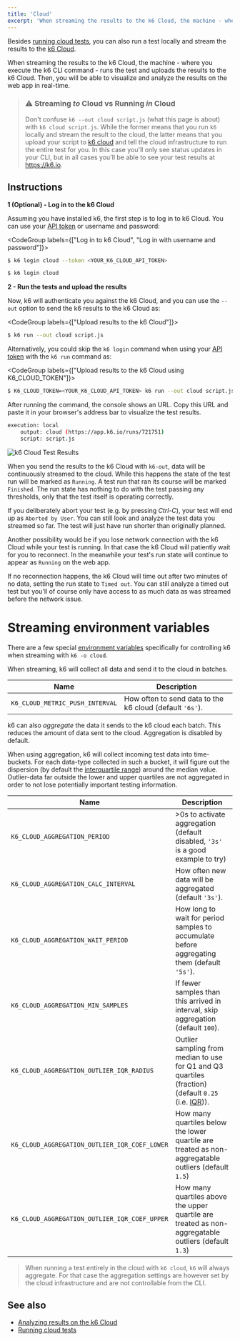 ```yaml
---
title: 'Cloud'
excerpt: 'When streaming the results to the k6 Cloud, the machine - where you execute the k6 CLI command - runs the test and uploads the results to the k6 Cloud. Then, you will be able to visualize and analyze the results on the web app in real-time.'
---
```


Besides [running cloud tests](/cloud/creating-and-running-a-test/cloud-tests-from-the-cli), you can also run a test locally and stream the results to the [k6 Cloud](/cloud).

When streaming the results to the k6 Cloud, the machine - where you execute the k6 CLI command - runs the test and uploads the results to the k6 Cloud. Then, you will be able to visualize and analyze the results on the web app in real-time.

> ### ⚠️ Streaming _to_ Cloud vs Running _in_ Cloud
> Don't confuse `k6 --out cloud script.js` (what this page is about) with `k6
> cloud script.js`. While the former means that you run `k6` locally and stream
> the result to the cloud, the latter means that you upload your
> script to [k6 cloud](/cloud) and tell the cloud infrastructure to run the
> entire test for you. In this case you'll only see status updates in your CLI,
> but in all cases you'll be able to see your test results at https://k6.io.

## Instructions

**1 (Optional) - Log in to the k6 Cloud**

Assuming you have installed k6, the first step is to log in to k6 Cloud. You can use your [API token](https://app.k6.io/account/api-token) or username and password:

<CodeGroup labels={["Log in to k6 Cloud", "Log in with username and password"]}>

```bash
$ k6 login cloud --token <YOUR_K6_CLOUD_API_TOKEN>
```

```bash
$ k6 login cloud
```

</CodeGroup>

**2 - Run the tests and upload the results**

Now, k6 will authenticate you against the k6 Cloud, and you can use the `--out` option to send the k6 results to the k6 Cloud as:

<CodeGroup labels={["Upload results to the k6 Cloud"]}>

```bash
$ k6 run --out cloud script.js
```

</CodeGroup>

Alternatively, you could skip the `k6 login` command when using your [API token](https://app.k6.io/account/api-token) with the `k6 run` command as:

<CodeGroup labels={["Upload results to the k6 Cloud using K6_CLOUD_TOKEN"]}>

```bash
$ K6_CLOUD_TOKEN=<YOUR_K6_CLOUD_API_TOKEN> k6 run --out cloud script.js
```

</CodeGroup>

After running the command, the console shows an URL. Copy this URL and paste it in your browser's address bar to visualize the test results.

<CodeGroup labels={[]}>

```bash
execution: local
    output: cloud (https://app.k6.io/runs/721751)
    script: script.js
```

</CodeGroup>

![k6 Cloud Test Results](./images/Cloud/k6-cloud-results.png)

When you send the results to the k6 Cloud with `k6-out`, data will be
continuously streamed to the cloud. While this happens the state of the test run
will be marked as `Running`. A test run that ran its course will be marked
`Finished`. The run state has nothing to do with the test passing any
thresholds, only that the test itself is operating correctly.

If you deliberately abort your test (e.g. by pressing _Ctrl-C_), your test will
end up as `Aborted by User`. You can still look and analyze the test data you
streamed so far. The test will just have run shorter than originally planned.

Another possibility would be if you lose network connection with the k6 Cloud
while your test is running. In that case the k6 Cloud will patiently wait for
you to reconnect. In the meanwhile your test's run state will continue to
appear as `Running` on the web app.

If no reconnection happens, the k6 Cloud will time out after two minutes of no
data, setting the run state to `Timed out`. You can still analyze a timed out
test but you'll of course only have access to as much data as was streamed
before the network issue.

# Streaming environment variables

There are a few special [environment variables](/using-k6/environment-variables)
specifically for controlling k6 when streaming with `k6 -o cloud`.

When streaming, k6 will collect all data and send it to the cloud in batches.

| Name | Description |
| ---- | ----------- |
| `K6_CLOUD_METRIC_PUSH_INTERVAL`               | How often to send data to the k6 cloud (default `'6s'`).                                        |

k6 can also _aggregate_ the data it sends to the k6 cloud each batch. This
reduces the amount of data sent to the cloud. Aggregation is disabled by
default.

When using aggregation, k6 will collect incoming test data into time-buckets.
For each data-type collected in such a bucket, it will figure out the dispersion
(by default the [interquartile range][iqr]) around the median value.
Outlier-data far outside the lower and upper quartiles are not aggregated in
order to not lose potentially important testing information.

| Name                                          | Description                                                                                              |
|---------------------------------------------- |----------------------------------------------------------------------------------------------------------|
| `K6_CLOUD_AGGREGATION_PERIOD`                 | >0s to activate aggregation (default disabled, `'3s'` is a good example to try) |
| `K6_CLOUD_AGGREGATION_CALC_INTERVAL`          | How often new data will be aggregated (default `'3s'`).                                                    |
| `K6_CLOUD_AGGREGATION_WAIT_PERIOD`            | How long to wait for period samples to accumulate before aggregating them (default `'5s'`).                |
| `K6_CLOUD_AGGREGATION_MIN_SAMPLES`            | If fewer samples than this arrived in interval, skip aggregation (default `100`).                          |
| `K6_CLOUD_AGGREGATION_OUTLIER_IQR_RADIUS`     | Outlier sampling from median to use for Q1 and Q3 quartiles (fraction) (default `0.25` (i.e. [IQR][iqr])). |
| `K6_CLOUD_AGGREGATION_OUTLIER_IQR_COEF_LOWER` | How many quartiles below the lower quartile are treated as non-aggregatable outliers (default `1.5`)                            |
| `K6_CLOUD_AGGREGATION_OUTLIER_IQR_COEF_UPPER` | How many quartiles above the upper quartile are treated as non-aggregatable outliers (default `1.3`)                            |

> When running a test entirely in the cloud with `k6 cloud`, `k6` will always
> aggregate. For that case the aggregation settings are however set by the
> cloud infrastructure and are not controllable from the CLI.

## See also

- [Analyzing results on the k6 Cloud](/cloud/analyzing-results/overview)
- [Running cloud tests](/cloud/creating-and-running-a-test/cloud-tests-from-the-cli)


[iqr]: https://en.wikipedia.org/wiki/Interquartile_range
